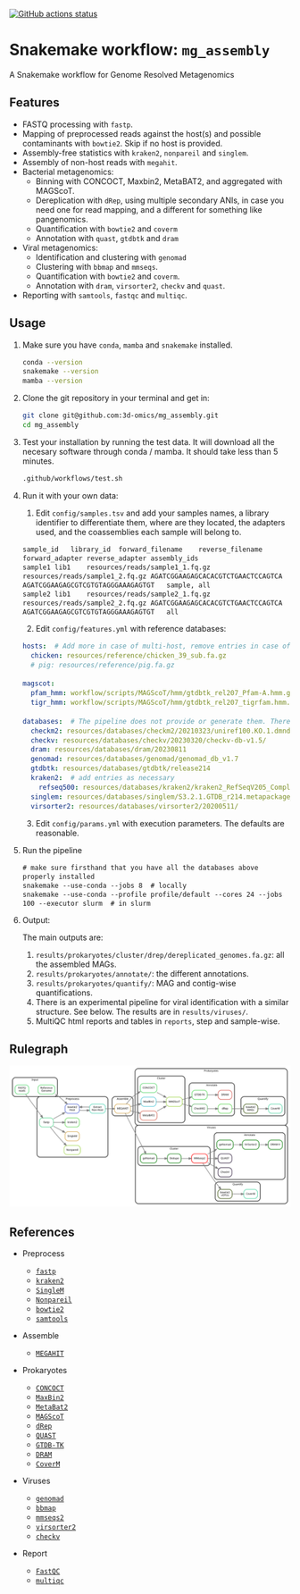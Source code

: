 [![GitHub actions status](https://github.com/3d-omics/mg_assembly/workflows/Tests/badge.svg)](https://github.com/3d-omics/mg_assembly/actions)


# Snakemake workflow: `mg_assembly`

A Snakemake workflow for Genome Resolved Metagenomics

## Features
- FASTQ processing with `fastp`.
- Mapping of preprocessed reads against the host(s) and possible contaminants with `bowtie2`. Skip if no host is provided.
- Assembly-free statistics with `kraken2`, `nonpareil` and `singlem`.
- Assembly of non-host reads with `megahit`.
- Bacterial metagenomics:
  - Binning with CONCOCT, Maxbin2, MetaBAT2, and aggregated with MAGScoT.
  - Dereplication with `dRep`, using multiple secondary ANIs, in case you need one for read mapping, and a different for something like pangenomics.
  - Quantification with `bowtie2` and `coverm`
  - Annotation with `quast`, `gtdbtk` and `dram`
- Viral metagenomics:
  - Identification and clustering with `genomad`
  - Clustering with `bbmap` and `mmseqs`.
  - Quantification with `bowtie2` and `coverm`.
  - Annotation with `dram`, `virsorter2`, `checkv` and `quast`.
- Reporting with `samtools`, `fastqc` and `multiqc`.



## Usage
1. Make sure you have `conda`, `mamba` and `snakemake` installed.
    ```bash
    conda --version
    snakemake --version
    mamba --version
    ```

2. Clone the git repository in your terminal and get in:
    ```bash
    git clone git@github.com:3d-omics/mg_assembly.git
    cd mg_assembly
    ```

3. Test your installation by running the test data. It will download all the necesary software through conda / mamba. It should take less than 5 minutes.
    ```bash
    .github/workflows/test.sh
    ```

4. Run it with your own data:

   1. Edit `config/samples.tsv` and add your samples names, a library identifier to differentiate them, where are they located, the adapters used, and the coassemblies each sample will belong to.

    ```tsv
    sample_id	library_id	forward_filename	reverse_filename	forward_adapter	reverse_adapter	assembly_ids
    sample1	lib1	resources/reads/sample1_1.fq.gz	resources/reads/sample1_2.fq.gz	AGATCGGAAGAGCACACGTCTGAACTCCAGTCA	AGATCGGAAGAGCGTCGTGTAGGGAAAGAGTGT	sample, all
    sample2	lib1	resources/reads/sample2_1.fq.gz	resources/reads/sample2_2.fq.gz	AGATCGGAAGAGCACACGTCTGAACTCCAGTCA	AGATCGGAAGAGCGTCGTGTAGGGAAAGAGTGT	all
    ```

    2. Edit `config/features.yml` with reference databases:

    ```yaml
    hosts:  # Add more in case of multi-host, remove entries in case of environmental sample
      chicken: resources/reference/chicken_39_sub.fa.gz
      # pig: resources/reference/pig.fa.gz

    magscot:
      pfam_hmm: workflow/scripts/MAGScoT/hmm/gtdbtk_rel207_Pfam-A.hmm.gz
      tigr_hmm: workflow/scripts/MAGScoT/hmm/gtdbtk_rel207_tigrfam.hmm.gz

    databases:  # The pipeline does not provide or generate them. There are scripts tho.
      checkm2: resources/databases/checkm2/20210323/uniref100.KO.1.dmnd
      checkv: resources/databases/checkv/20230320/checkv-db-v1.5/
      dram: resources/databases/dram/20230811
      genomad: resources/databases/genomad/genomad_db_v1.7
      gtdbtk: resources/databases/gtdbtk/release214
      kraken2:  # add entries as necessary
        refseq500: resources/databases/kraken2/kraken2_RefSeqV205_Complete_500GB/20220505/
      singlem: resources/databases/singlem/S3.2.1.GTDB_r214.metapackage_20231006.smpkg.zb
      virsorter2: resources/databases/virsorter2/20200511/
    ```

    3. Edit `config/params.yml` with execution parameters. The defaults are reasonable.



5. Run the pipeline
     ```
     # make sure firsthand that you have all the databases above properly installed
     snakemake --use-conda --jobs 8  # locally
     snakemake --use-conda --profile profile/default --cores 24 --jobs 100 --executor slurm  # in slurm
     ```


6. Output:

    The main outputs are:
    1. `results/prokaryotes/cluster/drep/dereplicated_genomes.fa.gz`: all the assembled MAGs.
    2. `results/prokaryotes/annotate/`: the different annotations.
    3. `results/prokaryotes/quantify/`: MAG and contig-wise quantifications.
    4. There is an experimental pipeline for viral identification with a similar structure. See below. The results are in `results/viruses/`.
    5. MultiQC html reports and tables in `reports`, step and sample-wise.


## Rulegraph

![rulegraph_simple](rulegraph_simple.svg)



## References

- Preprocess
  - [`fastp`](https://github.com/OpenGene/fastp)
  - [`kraken2`](https://github.com/DerrickWood/kraken2)
  - [`SingleM`](https://github.com/wwood/singlem)
  - [`Nonpareil`](https://github.com/lmrodriguezr/nonpareil)
  - [`bowtie2`](https://github.com/BenLangmead/bowtie2)
  - [`samtools`](https://github.com/samtools/samtools)

- Assemble
  - [`MEGAHIT`](https://github.com/voutcn/megahit)

- Prokaryotes
  - [`CONCOCT`](https://github.com/BinPro/CONCOCT)
  - [`MaxBin2`](http://downloads.jbei.org/data/microbial_communities/MaxBin/MaxBin.html)
  - [`MetaBat2`](https://bitbucket.org/berkeleylab/metabat)
  - [`MAGScoT`](https://github.com/ikmb/MAGScoT)
  - [`dRep`](https://github.com/MrOlm/drep)
  - [`QUAST`](https://github.com/ablab/quast)
  - [`GTDB-TK`](https://github.com/Ecogenomics/GTDBTk)
  - [`DRAM`](https://github.com/WrightonLabCSU/DRAM)
  - [`CoverM`](https://github.com/wwood/CoverM)

- Viruses
  - [`genomad`](https://github.com/apcamargo/genomad)
  - [`bbmap`](https://sourceforge.net/projects/bbmap/)
  - [`mmseqs2`](https://github.com/soedinglab/MMseqs2)
  - [`virsorter2`](https://github.com/jiarong/VirSorter2)
  - [`checkv`](https://bitbucket.org/berkeleylab/checkv/src)

- Report
  - [`FastQC`](https://github.com/s-andrews/FastQC)
  - [`multiqc`](https://github.com/ewels/MultiQC)
